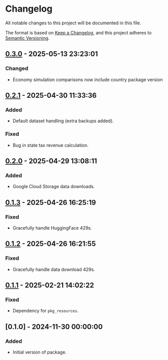 # Changelog

All notable changes to this project will be documented in this file.

The format is based on [Keep a Changelog](https://keepachangelog.com/en/1.0.0/), 
and this project adheres to [Semantic Versioning](https://semver.org/spec/v2.0.0.html).

## [0.3.0] - 2025-05-13 23:23:01

### Changed

- Economy simulation comparisons now include country package version

## [0.2.1] - 2025-04-30 11:33:36

### Added

- Default dataset handling (extra backups added).

### Fixed

- Bug in state tax revenue calculation.

## [0.2.0] - 2025-04-29 13:08:11

### Added

- Google Cloud Storage data downloads.

## [0.1.3] - 2025-04-26 16:25:19

### Fixed

- Gracefully handle HuggingFace 429s.

## [0.1.2] - 2025-04-26 16:21:55

### Fixed

- Gracefully handle data download 429s.

## [0.1.1] - 2025-02-21 14:02:22

### Fixed

- Dependency for `pkg_resources`.

## [0.1.0] - 2024-11-30 00:00:00

### Added

- Initial version of package.



[0.3.0]: https://github.com/PolicyEngine/policyengine.py/compare/0.2.1...0.3.0
[0.2.1]: https://github.com/PolicyEngine/policyengine.py/compare/0.2.0...0.2.1
[0.2.0]: https://github.com/PolicyEngine/policyengine.py/compare/0.1.3...0.2.0
[0.1.3]: https://github.com/PolicyEngine/policyengine.py/compare/0.1.2...0.1.3
[0.1.2]: https://github.com/PolicyEngine/policyengine.py/compare/0.1.1...0.1.2
[0.1.1]: https://github.com/PolicyEngine/policyengine.py/compare/0.1.0...0.1.1
